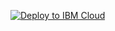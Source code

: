 [![Deploy to IBM Cloud](https://cloud.ibm.com/devops/setup/deploy/button.png)](https://cloud.ibm.com/devops/setup/deploy?repository=https://gitlab.inria.fr/ytanaka/6tisch-simulator-webapp&branch=master)
